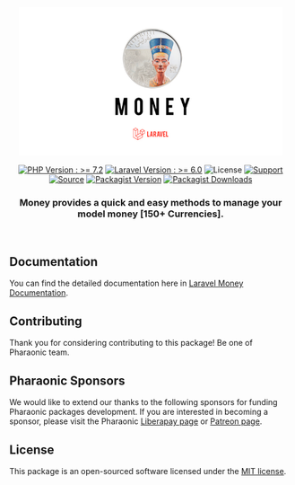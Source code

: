 


<p align="center"><a href="https://pharaonic.io" target="_blank"><img src="https://raw.githubusercontent.com/Pharaonic/logos/main/money.jpg" width="470"></a></p>

<p align="center">
  <a href="https://php.net" target="_blank"><img src="https://img.shields.io/static/v1?label=PHP&message=%3E=7.2&color=blue&style=flat-square" alt="PHP Version : >= 7.2"></a>
  <a href="https://laravel.com" target="_blank"><img src="https://img.shields.io/static/v1?label=Laravel&message=%3E=6.0&color=F05340&style=flat-square" alt="Laravel Version : >= 6.0"></a>
  <img src="https://img.shields.io/static/v1?label=License&message=MIT&color=brightgreen&style=flat-square" alt="License">
  <a href="https://liberapay.com/Pharaonic" target="_blank"><img src="https://img.shields.io/liberapay/receives/Pharaonic?color=gold&label=Support&style=flat-square" alt="Support"></a>
  <br>
  <a href="https://packagist.org/packages/Pharaonic/laravel-money" target="_blank"><img src="https://img.shields.io/static/v1?label=Packagist&message=pharaonic/laravel-money&color=blue&logo=packagist&logoColor=white" alt="Source"></a>
  <a href="https://packagist.org/packages/pharaonic/laravel-money" target="_blank"><img src="https://poser.pugx.org/pharaonic/laravel-money/v" alt="Packagist Version"></a>
  <a href="https://packagist.org/packages/pharaonic/laravel-money" target="_blank"><img src="https://poser.pugx.org/pharaonic/laravel-money/downloads" alt="Packagist Downloads"></a>
</p>

<h3 align="center">Money provides a quick and easy methods to manage your model money [150+ Currencies].</h3>
<br>

## Documentation

You can find the detailed documentation here in [Laravel Money Documentation](https://pharaonic.io/package/2-laravel/6-money).

## Contributing

Thank you for considering contributing to this package! Be one of Pharaonic team.

## Pharaonic Sponsors

We would like to extend our thanks to the following sponsors for funding Pharaonic packages development. If you are interested in becoming a sponsor, please visit the Pharaonic [Liberapay page](https://en.liberapay.com/Pharaonic) or [Patreon page](https://patreon.com/Pharaonic).

## License

This package is an open-sourced software licensed under the [MIT license](https://opensource.org/licenses/MIT).
